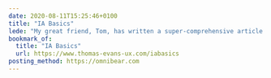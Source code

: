 ```yaml
---
date: 2020-08-11T15:25:46+0100
title: "IA Basics"
lede: "My great friend, Tom, has written a super-comprehensive article about IA: a topic I’m lacking in serious experience with!"
bookmark_of:
  title: "IA Basics"
  url: https://www.thomas-evans-ux.com/iabasics
posting_method: https://omnibear.com
---
```


